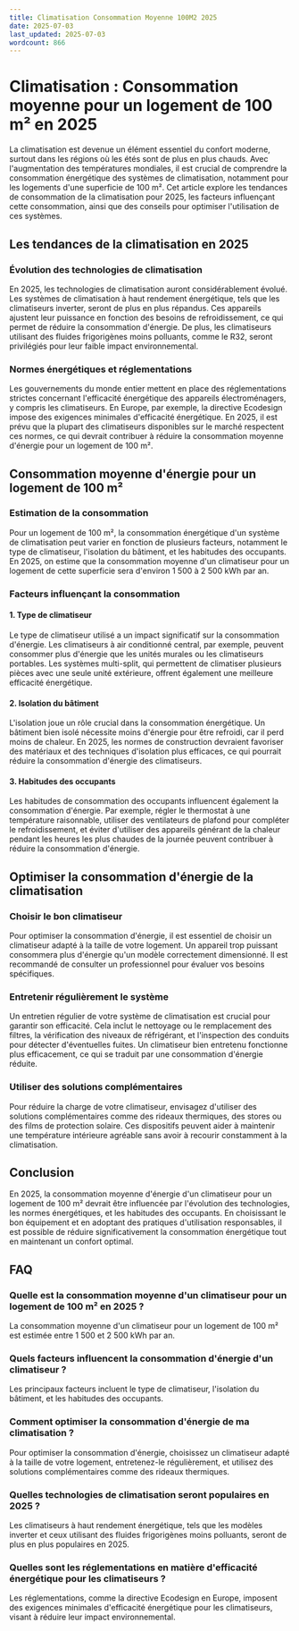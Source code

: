 ```yaml
---
title: Climatisation Consommation Moyenne 100M2 2025
date: 2025-07-03
last_updated: 2025-07-03
wordcount: 866
---
```


# Climatisation : Consommation moyenne pour un logement de 100 m² en 2025

La climatisation est devenue un élément essentiel du confort moderne, surtout dans les régions où les étés sont de plus en plus chauds. Avec l'augmentation des températures mondiales, il est crucial de comprendre la consommation énergétique des systèmes de climatisation, notamment pour les logements d'une superficie de 100 m². Cet article explore les tendances de consommation de la climatisation pour 2025, les facteurs influençant cette consommation, ainsi que des conseils pour optimiser l'utilisation de ces systèmes.

## Les tendances de la climatisation en 2025

### Évolution des technologies de climatisation

En 2025, les technologies de climatisation auront considérablement évolué. Les systèmes de climatisation à haut rendement énergétique, tels que les climatiseurs inverter, seront de plus en plus répandus. Ces appareils ajustent leur puissance en fonction des besoins de refroidissement, ce qui permet de réduire la consommation d'énergie. De plus, les climatiseurs utilisant des fluides frigorigènes moins polluants, comme le R32, seront privilégiés pour leur faible impact environnemental.

### Normes énergétiques et réglementations

Les gouvernements du monde entier mettent en place des réglementations strictes concernant l'efficacité énergétique des appareils électroménagers, y compris les climatiseurs. En Europe, par exemple, la directive Ecodesign impose des exigences minimales d'efficacité énergétique. En 2025, il est prévu que la plupart des climatiseurs disponibles sur le marché respectent ces normes, ce qui devrait contribuer à réduire la consommation moyenne d'énergie pour un logement de 100 m².

## Consommation moyenne d'énergie pour un logement de 100 m²

### Estimation de la consommation

Pour un logement de 100 m², la consommation énergétique d'un système de climatisation peut varier en fonction de plusieurs facteurs, notamment le type de climatiseur, l'isolation du bâtiment, et les habitudes des occupants. En 2025, on estime que la consommation moyenne d'un climatiseur pour un logement de cette superficie sera d'environ 1 500 à 2 500 kWh par an.

### Facteurs influençant la consommation

#### 1. Type de climatiseur

Le type de climatiseur utilisé a un impact significatif sur la consommation d'énergie. Les climatiseurs à air conditionné central, par exemple, peuvent consommer plus d'énergie que les unités murales ou les climatiseurs portables. Les systèmes multi-split, qui permettent de climatiser plusieurs pièces avec une seule unité extérieure, offrent également une meilleure efficacité énergétique.

#### 2. Isolation du bâtiment

L'isolation joue un rôle crucial dans la consommation énergétique. Un bâtiment bien isolé nécessite moins d'énergie pour être refroidi, car il perd moins de chaleur. En 2025, les normes de construction devraient favoriser des matériaux et des techniques d'isolation plus efficaces, ce qui pourrait réduire la consommation d'énergie des climatiseurs.

#### 3. Habitudes des occupants

Les habitudes de consommation des occupants influencent également la consommation d'énergie. Par exemple, régler le thermostat à une température raisonnable, utiliser des ventilateurs de plafond pour compléter le refroidissement, et éviter d'utiliser des appareils générant de la chaleur pendant les heures les plus chaudes de la journée peuvent contribuer à réduire la consommation d'énergie.

## Optimiser la consommation d'énergie de la climatisation

### Choisir le bon climatiseur

Pour optimiser la consommation d'énergie, il est essentiel de choisir un climatiseur adapté à la taille de votre logement. Un appareil trop puissant consommera plus d'énergie qu'un modèle correctement dimensionné. Il est recommandé de consulter un professionnel pour évaluer vos besoins spécifiques.

### Entretenir régulièrement le système

Un entretien régulier de votre système de climatisation est crucial pour garantir son efficacité. Cela inclut le nettoyage ou le remplacement des filtres, la vérification des niveaux de réfrigérant, et l'inspection des conduits pour détecter d'éventuelles fuites. Un climatiseur bien entretenu fonctionne plus efficacement, ce qui se traduit par une consommation d'énergie réduite.

### Utiliser des solutions complémentaires

Pour réduire la charge de votre climatiseur, envisagez d'utiliser des solutions complémentaires comme des rideaux thermiques, des stores ou des films de protection solaire. Ces dispositifs peuvent aider à maintenir une température intérieure agréable sans avoir à recourir constamment à la climatisation.

## Conclusion

En 2025, la consommation moyenne d'énergie d'un climatiseur pour un logement de 100 m² devrait être influencée par l'évolution des technologies, les normes énergétiques, et les habitudes des occupants. En choisissant le bon équipement et en adoptant des pratiques d'utilisation responsables, il est possible de réduire significativement la consommation énergétique tout en maintenant un confort optimal.

## FAQ

### Quelle est la consommation moyenne d'un climatiseur pour un logement de 100 m² en 2025 ?

La consommation moyenne d'un climatiseur pour un logement de 100 m² est estimée entre 1 500 et 2 500 kWh par an.

### Quels facteurs influencent la consommation d'énergie d'un climatiseur ?

Les principaux facteurs incluent le type de climatiseur, l'isolation du bâtiment, et les habitudes des occupants.

### Comment optimiser la consommation d'énergie de ma climatisation ?

Pour optimiser la consommation d'énergie, choisissez un climatiseur adapté à la taille de votre logement, entretenez-le régulièrement, et utilisez des solutions complémentaires comme des rideaux thermiques.

### Quelles technologies de climatisation seront populaires en 2025 ?

Les climatiseurs à haut rendement énergétique, tels que les modèles inverter et ceux utilisant des fluides frigorigènes moins polluants, seront de plus en plus populaires en 2025.

### Quelles sont les réglementations en matière d'efficacité énergétique pour les climatiseurs ?

Les réglementations, comme la directive Ecodesign en Europe, imposent des exigences minimales d'efficacité énergétique pour les climatiseurs, visant à réduire leur impact environnemental.